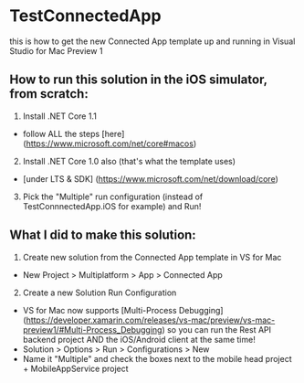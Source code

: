 # TestConnectedApp
this is how to get the new Connected App template up and running in Visual Studio for Mac Preview 1


How to run this solution in the iOS simulator, from scratch:
------------------------------------------------------------

1. Install .NET Core 1.1
  * follow ALL the steps [here] (https://www.microsoft.com/net/core#macos)
2. Install .NET Core 1.0 also (that's what the template uses)
  * [under LTS & SDK] (https://www.microsoft.com/net/download/core)
3. Pick the "Multiple" run configuration (instead of TestConnnectedApp.iOS for example) and Run!


What I did to make this solution:
------------------------------------------------------------

1. Create new solution from the Connected App template in VS for Mac
  * New Project > Multiplatform > App > Connected App
2. Create a new Solution Run Configuration 
  * VS for Mac now supports [Multi-Process Debugging] (https://developer.xamarin.com/releases/vs-mac/preview/vs-mac-preview1/#Multi-Process_Debugging) so you can run the Rest API backend project AND the iOS/Android client at the same time!
  * Solution > Options > Run > Configurations > New
  * Name it "Multiple" and check the boxes next to the mobile head project + MobileAppService project 
  
